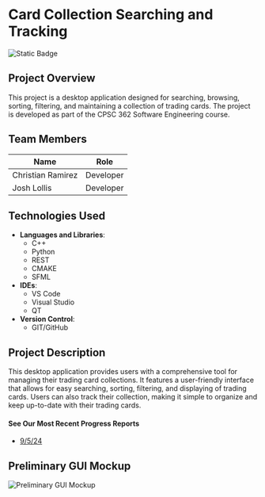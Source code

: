 # Card Collection Searching and Tracking
![Static Badge](https://img.shields.io/badge/Current_Phase-Communication-yellow)
## Project Overview
This project is a desktop application designed for searching, browsing, sorting, filtering, and maintaining a collection of trading cards. The project is developed as part of the CPSC 362 Software Engineering course.

## Team Members

| Name             | Role                          |
|------------------|-------------------------------|
| Christian Ramirez| Developer                     |
| Josh Lollis      | Developer                     |

## Technologies Used

- **Languages and Libraries**: 
  - C++
  - Python
  - REST
  - CMAKE
  - SFML
- **IDEs**:
  - VS Code
  - Visual Studio
  - QT
- **Version Control**:
  - GIT/GitHub

## Project Description
This desktop application provides users with a comprehensive tool for managing their trading card collections. It features a user-friendly interface that allows for easy searching, sorting, filtering, and displaying of trading cards. Users can also track their collection, making it simple to organize and keep up-to-date with their trading cards.

#### See Our Most Recent Progress Reports
- [9/5/24](https://github.com/TelloViz/Card-Collection/discussions/11)

## Preliminary GUI Mockup
![Preliminary GUI Mockup](https://github.com/user-attachments/assets/aada5bd8-d110-4af6-8bdb-f8538cd88bcb)

